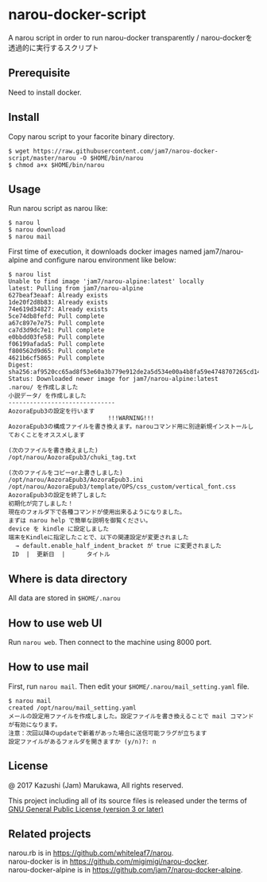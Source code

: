 # narou-docker-script
A narou script in order to run narou-docker transparently / narou-dockerを透過的に実行するスクリプト

## Prerequisite

Need to install docker.

## Install

Copy narou script to your facorite binary directory.

```
$ wget https://raw.githubusercontent.com/jam7/narou-docker-script/master/narou -O $HOME/bin/narou
$ chmod a+x $HOME/bin/narou
```

## Usage

Run narou script as narou like:

```
$ narou l
$ narou download
$ narou mail
```

First time of execution, it downloads docker images named jam7/narou-alpine and configure narou environment like below:

```
$ narou list
Unable to find image 'jam7/narou-alpine:latest' locally
latest: Pulling from jam7/narou-alpine
627beaf3eaaf: Already exists
1de20f2d8b83: Already exists
74e619d34827: Already exists
5ce74db8fefd: Pull complete
a67c897e7e75: Pull complete
ca7d3d9dc7e1: Pull complete
e0bbdd03fe58: Pull complete
f06199afada5: Pull complete
f800562d9d65: Pull complete
4621b6cf5865: Pull complete
Digest: sha256:af9520cc65ad8f53e60a3b779e912de2a5d534e00a4b8fa59e4748707265cd14
Status: Downloaded newer image for jam7/narou-alpine:latest
.narou/ を作成しました
小説データ/ を作成しました
------------------------------
AozoraEpub3の設定を行います
                            !!!WARNING!!!
AozoraEpub3の構成ファイルを書き換えます。narouコマンド用に別途新規インストールしておくことをオススメします

(次のファイルを書き換えました)
/opt/narou/AozoraEpub3/chuki_tag.txt

(次のファイルをコピーor上書きしました)
/opt/narou/AozoraEpub3/AozoraEpub3.ini
/opt/narou/AozoraEpub3/template/OPS/css_custom/vertical_font.css
AozoraEpub3の設定を終了しました
初期化が完了しました！
現在のフォルダ下で各種コマンドが使用出来るようになりました。
まずは narou help で簡単な説明を御覧ください。
device を kindle に設定しました
端末をKindleに指定したことで、以下の関連設定が変更されました
  → default.enable_half_indent_bracket が true に変更されました
 ID  |  更新日  |      タイトル

```

## Where is data directory

All data are stored in `$HOME/.narou`

## How to use web UI

Run `narou web`.  Then connect to the machine using 8000 port.

## How to use mail

First, run `narou mail`.  Then edit your `$HOME/.narou/mail_setting.yaml` file.

```
$ narou mail
created /opt/narou/mail_setting.yaml
メールの設定用ファイルを作成しました。設定ファイルを書き換えることで mail コマンドが有効になります。
注意：次回以降のupdateで新着があった場合に送信可能フラグが立ちます
設定ファイルがあるフォルダを開きますか (y/n)?: n
```

## License

@ 2017 Kazushi (Jam) Marukawa, All rights reserved.

This project including all of its source files is released under the terms of [GNU General Public License (version 3 or later)](http://www.gnu.org/licenses/gpl.txt)

## Related projects

narou.rb is in https://github.com/whiteleaf7/narou.  
narou-docker is in https://github.com/migimigi/narou-docker.  
narou-docker-alpine is in https://github.com/jam7/narou-docker-alpine.
